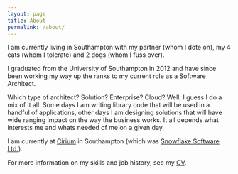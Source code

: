 ```yaml
---
layout: page
title: About
permalink: /about/
---
```


I am currently living in Southampton with my partner (whom I dote on), my 4 cats (whom I tolerate) and 2 dogs (whom I fuss over).

I graduated from the University of Southampton in 2012 and have since been working my way up the ranks to my current role as a Software Architect.

Which type of architect? Solution? Enterprise? Cloud? Well, I guess I do a mix of it all.
Some days I am writing library code that will be used in a handful of applications, other days I am designing solutions that will have wide ranging impact on the way the business works. It all depends what interests me and whats needed of me on a given day.

I am currently at [Cirium](https://cirium.com) in Southampton (which was [Snowflake Software Ltd.](https://www.cirium.com/thoughtcloud/snowflake-software-agrees-to-join-cirium/)).

For more information on my skills and job history, see my [CV](/cv/).
